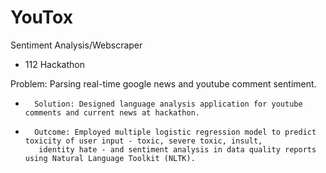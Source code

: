 # YouTox
Sentiment Analysis/Webscraper

- 112 Hackathon


Problem: Parsing real-time google news and youtube comment sentiment. 
 -       Solution: Designed language analysis application for youtube comments and current news at hackathon.
 -       Outcome: Employed multiple logistic regression model to predict toxicity of user input - toxic, severe toxic, insult,
          identity hate - and sentiment analysis in data quality reports using Natural Language Toolkit (NLTK).
